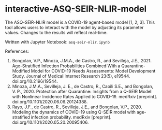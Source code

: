 # interactive-ASQ-SEIR-NLIR-model

The ASQ-SEIR-NLIR model is a COVID-19 agent-based model [1, 2, 3]. This tool allows users to interact with the model by adjusting its parameter values. Changes to the results will reflect real-time. 

Written with Jupyter Notebook: ```asq-seir-nlir.ipynb```

References:
1. Bongolan, V.P., Minoza, J.M.A., de Castro, R., and Sevilleja, J.E., 2021. Age-Stratified Infection Probabilities Combined With a Quarantine-Modified Model for COVID-19 Needs Assessments: Model Development Study. Journal of Medical Internet Research 23(5), e19544. doi.org/10.2196/19544.
2. Minoza, J.M.A., Sevilleja, J. E., de Castro, R., Caoili S.E., and Bongolan, V. P., 2020. Protection after Quarantine: Insights from a Q-SEIR Model with Nonlinear Incidence Rates Applied to COVID-19. medRxiv [preprint]. doi.org/10.1101/2020.06.06.20124388.
3. Rayo, J.F., de Castro, R., Sevilleja, J.E., and Bongolan, V.P., 2020. Modeling the dynamics of COVID-19 using Q-SEIR model with age-stratified infection probability. medRxiv [preprint]. doi.org/10.1101/2020.05.20.20095406.
